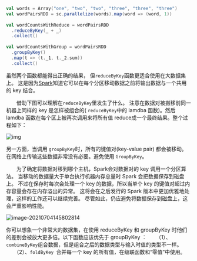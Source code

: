 ```scala
val words = Array("one", "two", "two", "three", "three", "three")
val wordPairsRDD = sc.parallelize(words).map(word => (word, 1))
 
val wordCountsWithReduce = wordPairsRDD
  .reduceByKey(_ + _)
  .collect()
 
val wordCountsWithGroup = wordPairsRDD
  .groupByKey()
  .map(t => (t._1, t._2.sum))
  .collect()
```

虽然两个函数都能得出正确的结果， 但`reduceByKey`函数更适合使用在大数据集上。 这是因为[Spark](https://www.iteblog.com/archives/tag/spark/)知道它可以在每个分区移动数据之前将输出数据与一个共用的 key 结合。

　　借助下图可以理解在`reduceByKey`里发生了什么。 注意在数据对被搬移前同一机器上同样的 key 是怎样被组合的( `reduceByKey`中的 lamdba 函数)。然后 lamdba 函数在每个区上被再次调用来将所有值 reduce成一个最终结果。整个过程如下：

![img](https://gitee.com/luckywind/PigGo/raw/master/image/623d1124d6954fb4041a6913458a2892.png)

另一方面，当调用 `groupByKey`时，所有的键值对(key-value pair) 都会被移动。在网络上传输这些数据非常没有必要。避免使用 `GroupByKey`。

　　为了确定将数据对移到哪个主机，Spark会对数据对的 key 调用一个分区算法。 当移动的数据量大于单台执行机器内存总量时 Spark 会把数据保存到磁盘上。 不过在保存时每次会处理一个 key 的数据，所以当单个 key 的键值对超过内存容量会存在内存溢出的异常。 这将会在之后发行的 Spark 版本中更加优雅地处理，这样的工作还可以继续完善。 尽管如此，仍应避免将数据保存到磁盘上，这会严重影响性能。

![image-20210704145802814](https://gitee.com/luckywind/PigGo/raw/master/image/image-20210704145802814.png)

你可以想象一个非常大的数据集，在使用 reduceByKey 和 groupByKey 时他们的差别会被放大更多倍。以下函数应该优先于 groupByKey ：
　　（1）、`combineByKey`组合数据，但是组合之后的数据类型与输入时值的类型不一样。
　　（2）、`foldByKey `合并每一个 key 的所有值，在级联函数和“零值”中使用。